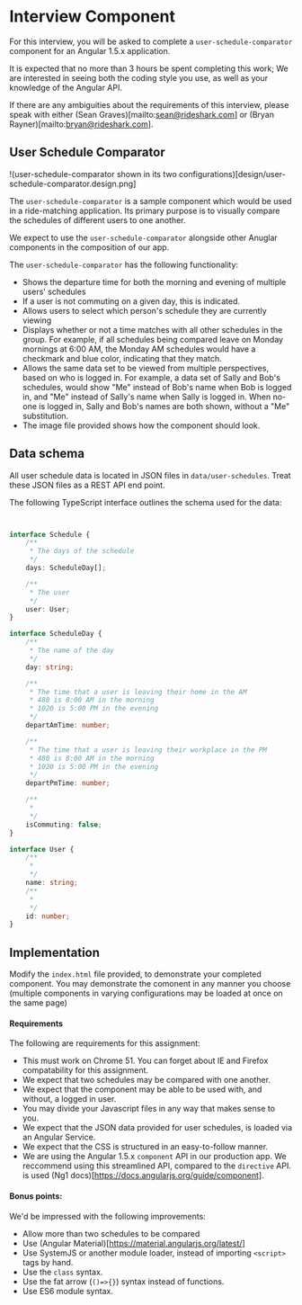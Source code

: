 # Interview Component

For this interview, you will be asked to complete a `user-schedule-comparator` component for an Angular 1.5.x application.

It is expected that no more than 3 hours be spent completing this work; We are interested in seeing both the coding style you use, as well as your knowledge of the Angular API.

If there are any ambiguities about the requirements of this interview, please speak with either (Sean Graves)[mailto:sean@rideshark.com] or (Bryan Rayner)[mailto:bryan@rideshark.com].

## User Schedule Comparator
!(user-schedule-comparator shown in its two configurations)[design/user-schedule-comparator.design.png]

The `user-schedule-comparator` is a sample component which would be used in a ride-matching application. Its 
primary purpose is to visually compare the schedules of different users to one another.

We expect to use the `user-schedule-comparator` alongside other Anuglar components in the composition of our app.

The `user-schedule-comparator` has the following functionality:

 - Shows the departure time for both the morning and evening of multiple users' schedules
 - If a user is not commuting on a given day, this is indicated.
 - Allows users to select which person's schedule they are currently viewing
 - Displays whether or not a time matches with all other schedules in the group. 
   For example, if all schedules being compared leave on Monday mornings at 6:00 AM, the Monday AM schedules would have a checkmark and blue color, indicating that they match.
 - Allows the same data set to be viewed from multiple perspectives, based on who is logged in.
   For example, a data set of Sally and Bob's schedules, would show "Me" instead of Bob's name when Bob is logged in, and "Me" instead of Sally's name when Sally is logged in.
   When no-one is logged in, Sally and Bob's names are both shown, without a "Me" substitution.
 - The image file provided shows how the component should look.

## Data schema

All user schedule data is located in JSON files in `data/user-schedules`. Treat these JSON files as a REST API end point.

The following TypeScript interface outlines the schema used for the data:
````ts 


interface Schedule {
    /**
     * The days of the schedule
     */
    days: ScheduleDay[];

    /**
     * The user
     */
    user: User;
}

interface ScheduleDay {
    /**
     * The name of the day
     */
    day: string;

    /**
     * The time that a user is leaving their home in the AM 
     * 480 is 8:00 AM in the morning
     * 1020 is 5:00 PM in the evening
     */
    departAmTime: number;

    /**
     * The time that a user is leaving their workplace in the PM 
     * 480 is 8:00 AM in the morning
     * 1020 is 5:00 PM in the evening
     */
    departPmTime: number;

    /**
     * 
     */
    isCommuting: false;
}

interface User {
    /**
     * 
     */
    name: string;
    /**
     * 
     */
    id: number;
}


````

 

## Implementation

Modify the `index.html` file provided, to demonstrate your completed component. 
You may demonstrate the comonent in any manner you choose (multiple components in 
varying configurations may be loaded at once on the same page)

#### Requirements
The following are requirements for this assignment:
 - This must work on Chrome 51. You can forget about IE and Firefox compatability for this assignment.
 - We expect that two schedules may be compared with one another.
 - We expect that the component may be able to be used with, and without, a logged in user.
 - You may divide your Javascript files in any way that makes sense to you.
 - We expect that the JSON data provided for user schedules, is loaded via an Angular Service.
 - We expect that the CSS is structured in an easy-to-follow manner.
 - We are using the Angular 1.5.x `component` API in our production app. 
   We reccommend using this streamlined API, compared to the `directive` API. is used (Ng1 docs)[https://docs.angularjs.org/guide/component].

#### Bonus points:
We'd be impressed with the following improvements:

 - Allow more than two schedules to be compared
 - Use (Angular Material)[https://material.angularjs.org/latest/]
 - Use SystemJS or another module loader, instead of importing `<script>` tags by hand.
 - Use the `class` syntax.
 - Use the fat arrow (`()=>{}`) syntax instead of functions.
 - Use ES6 module syntax.